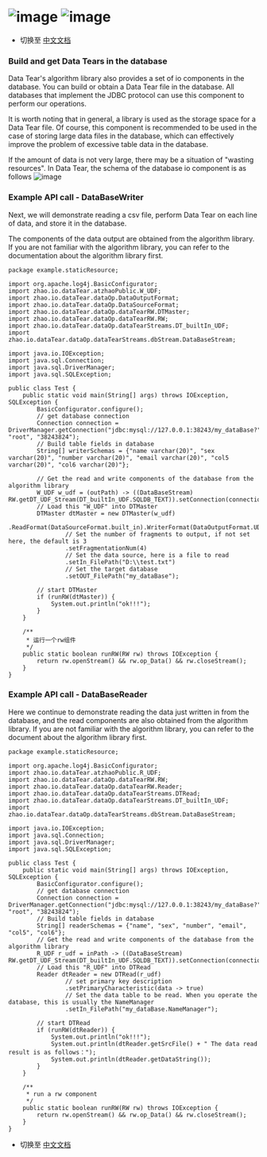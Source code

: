 # ![image](https://user-images.githubusercontent.com/113756063/194054780-3c6e7e39-1a93-459f-8f13-74dd14ce5b88.png) ![image](https://user-images.githubusercontent.com/113756063/194968502-5be2069f-96f0-4ace-a39e-c3bad5c61b00.png)


- 切换至 [中文文档](https://github.com/BeardedManZhao/dataTear/blob/core/KnowledgeDocument/DataTear%20reads%20and%20writes%20in%20database-Chinese.md)

### Build and get Data Tears in the database

Data Tear's algorithm library also provides a set of io components in the database. You can build or obtain a Data Tear
file in the database. All databases that implement the JDBC protocol can use this component to perform our operations.

It is worth noting that in general, a library is used as the storage space for a Data Tear file. Of course, this
component is recommended to be used in the case of storing large data files in the database, which can effectively
improve the problem of excessive table data in the database.

If the amount of data is not very large, there may be a situation of "wasting resources". In Data Tear, the schema of
the database io component is as follows
![image](https://user-images.githubusercontent.com/113756063/194054513-8f77fb03-1858-4d0a-8157-d763d50d5e16.png)

### Example API call - DataBaseWriter

Next, we will demonstrate reading a csv file, perform Data Tear on each line of data, and store it in the database.

The components of the data output are obtained from the algorithm library. If you are not familiar with the algorithm
library, you can refer to the documentation about the algorithm library first.

```
package example.staticResource;

import org.apache.log4j.BasicConfigurator;
import zhao.io.dataTear.atzhaoPublic.W_UDF;
import zhao.io.dataTear.dataOp.DataOutputFormat;
import zhao.io.dataTear.dataOp.DataSourceFormat;
import zhao.io.dataTear.dataOp.dataTearRW.DTMaster;
import zhao.io.dataTear.dataOp.dataTearRW.RW;
import zhao.io.dataTear.dataOp.dataTearStreams.DT_builtIn_UDF;
import zhao.io.dataTear.dataOp.dataTearStreams.dbStream.DataBaseStream;

import java.io.IOException;
import java.sql.Connection;
import java.sql.DriverManager;
import java.sql.SQLException;

public class Test {
    public static void main(String[] args) throws IOException, SQLException {
        BasicConfigurator.configure();
        // get database connection
        Connection connection = DriverManager.getConnection("jdbc:mysql://127.0.0.1:38243/my_dataBase?", "root", "38243824");
        // Build table fields in database
        String[] writerSchemas = {"name varchar(20)", "sex varchar(20)", "number varchar(20)", "email varchar(20)", "col5 varchar(20)", "col6 varchar(20)"};

        // Get the read and write components of the database from the algorithm library
        W_UDF w_udf = (outPath) -> ((DataBaseStream) RW.getDT_UDF_Stream(DT_builtIn_UDF.SQLDB_TEXT)).setConnection(connection).setSchemas(writerSchemas).writeStream(outPath);
        // Load this "W_UDF" into DTMaster
        DTMaster dtMaster = new DTMaster(w_udf)
                .ReadFormat(DataSourceFormat.built_in).WriterFormat(DataOutputFormat.UDT)
                // Set the number of fragments to output, if not set here, the default is 3
                .setFragmentationNum(4)
                // Set the data source, here is a file to read
                .setIn_FilePath("D:\\test.txt")
                // Set the target database
                .setOUT_FilePath("my_dataBase");

        // start DTMaster
        if (runRW(dtMaster)) {
            System.out.println("ok!!!");
        }
    }

    /**
     * 运行一个rw组件
     */
    public static boolean runRW(RW rw) throws IOException {
        return rw.openStream() && rw.op_Data() && rw.closeStream();
    }
}
```

### Example API call - DataBaseReader

Here we continue to demonstrate reading the data just written in from the database, and the read components are also
obtained from the algorithm library. If you are not familiar with the algorithm library, you can refer to the document
about the algorithm library first.

```
package example.staticResource;

import org.apache.log4j.BasicConfigurator;
import zhao.io.dataTear.atzhaoPublic.R_UDF;
import zhao.io.dataTear.dataOp.dataTearRW.RW;
import zhao.io.dataTear.dataOp.dataTearRW.Reader;
import zhao.io.dataTear.dataOp.dataTearStreams.DTRead;
import zhao.io.dataTear.dataOp.dataTearStreams.DT_builtIn_UDF;
import zhao.io.dataTear.dataOp.dataTearStreams.dbStream.DataBaseStream;

import java.io.IOException;
import java.sql.Connection;
import java.sql.DriverManager;
import java.sql.SQLException;

public class Test {
    public static void main(String[] args) throws IOException, SQLException {
        BasicConfigurator.configure();
        // get database connection
        Connection connection = DriverManager.getConnection("jdbc:mysql://127.0.0.1:38243/my_dataBase?", "root", "38243824");
        // Build table fields in database
        String[] readerSchemas = {"name", "sex", "number", "email", "col5", "col6"};
        // Get the read and write components of the database from the algorithm library
        R_UDF r_udf = inPath -> ((DataBaseStream) RW.getDT_UDF_Stream(DT_builtIn_UDF.SQLDB_TEXT)).setConnection(connection).setSchemas(readerSchemas).readStream(inPath);
        // Load this "R_UDF" into DTRead
        Reader dtReader = new DTRead(r_udf)
                // set primary key description
                .setPrimaryCharacteristic(data -> true)
                // Set the data table to be read. When you operate the database, this is usually the NameManager
                .setIn_FilePath("my_dataBase.NameManager");

        // start DTRead
        if (runRW(dtReader)) {
            System.out.println("ok!!!");
            System.out.println(dtReader.getSrcFile() + " The data read result is as follows：");
            System.out.println(dtReader.getDataString());
        }
    }

    /**
     * run a rw component
     */
    public static boolean runRW(RW rw) throws IOException {
        return rw.openStream() && rw.op_Data() && rw.closeStream();
    }
}
```

- 切换至 [中文文档](https://github.com/BeardedManZhao/dataTear/blob/core/KnowledgeDocument/DataTear%20reads%20and%20writes%20in%20database-Chinese.md)
